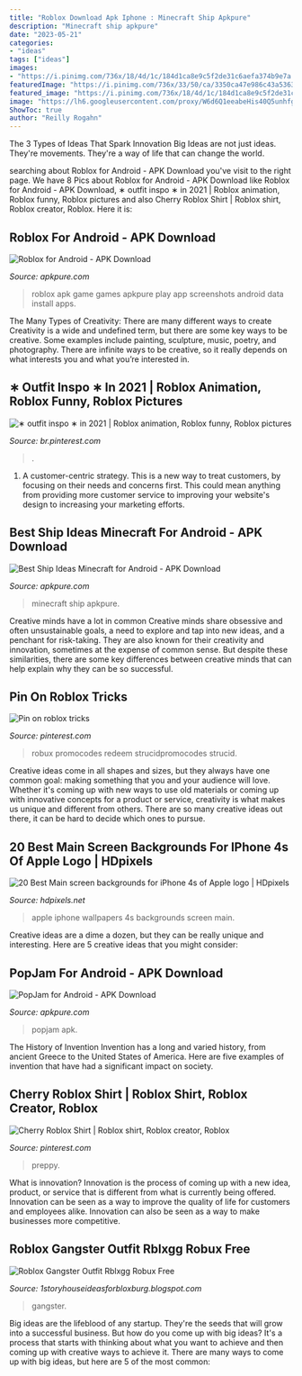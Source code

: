 ```yaml
---
title: "Roblox Download Apk Iphone : Minecraft Ship Apkpure"
description: "Minecraft ship apkpure"
date: "2023-05-21"
categories:
- "ideas"
tags: ["ideas"]
images:
- "https://i.pinimg.com/736x/18/4d/1c/184d1ca8e9c5f2de31c6aefa374b9e7a.jpg"
featuredImage: "https://i.pinimg.com/736x/33/50/ca/3350ca47e986c43a53630570c202460b.jpg"
featured_image: "https://i.pinimg.com/736x/18/4d/1c/184d1ca8e9c5f2de31c6aefa374b9e7a.jpg"
image: "https://lh6.googleusercontent.com/proxy/W6d6Q1eeabeHis40Q5unhfgpG1EEtv9bd0dVb8ei-lSmLO5ykVDiduALXD-DBnbW1c6TNbF56VgGE6cDnEAQMJvmSc-sF8gC6rGQUGP2TCGCem9D8BP4u_K4e-C8EJl1rDUx7r8AS3mbPg7KM3d2bNA4zoQ3QVLYivnhNNUOW4eN8J2BcFj0s57qKvbBn-tBGs5VTXnSBxj3goXjP1Zlccmfe6bml2HSL8_pa7aEXw220DXBKbltcrXu91LwjOwglYyOgNvjuaSesRsGfK94h8hZrQwWXTREMFLLvfhdvohEiwxWLjtfSt0zxyGW9EEa2gjVlv7Vu-QAy7PvwzoYna9ZmtOC3ZOU7xaxFfOIJTxNVMQJFwOPt5jfaiRGpJS5WTZxBmSIuvbOyooqBiODdGbcQEEkdaQfIhZvVtTerpGpJwJfonOB2YLnlTk60zsFnaRPsaeZiQFlAKaTi2Tj67FyoaJQwtgcW0lTA80T8Fb_HvvMQWU23MMouao6ev7JN_92LynHnuRk6Kq23PRAolVqmQA5OoRrLYQd6Qc2Vmb9TnF6yF2VkSwfzX00O2Am1ynTeIkpybaBXOsfUdCMBOk097oln98IrZ7I5Mb9H4Ff35gU6G8-cCt7w7LMqxPiIfZ24TKGsNTUSWOT4MiDRapy16nrVSK6fdx_EYU2DDQCDYfeGbZMsBPa-WRh9GGH8C4BwFtSmj4DV6BdxH7waqJBVWjpgYPsv9W1h-4GdX2rgFp7CAKShIISEDT4YPt3i5VHkWKTNO-LMJO_pWVVpCDG8XDBE9jePPAtk-xb52FBjZQEM0TI696FPJOenL_flVck1nyIGAiODGOmzqlB0BtKc9CY3vUMrW0TOD2_-YVmtyI6Wx_DcLoy69LepXB9SgV3VqAJkh4Kr5kGDXuqvJQGoMWGS9eQltIttOjY6VkMhQ=w1200-h630-p-k-no-nu"
ShowToc: true
author: "Reilly Rogahn"
---
```



The 3 Types of Ideas That Spark Innovation
Big Ideas are not just ideas. They're movements. They're a way of life that can change the world.

	

		
searching about Roblox for Android - APK Download you've visit to the right page. We have 8 Pics about Roblox for Android - APK Download like Roblox for Android - APK Download, ∗ outfit inspo ∗ in 2021 | Roblox animation, Roblox funny, Roblox pictures and also Cherry Roblox Shirt | Roblox shirt, Roblox creator, Roblox. Here it is:
		
    
## Roblox For Android - APK Download

<img loading=lazy src="https://image.winudf.com/v2/image1/Y29tLnJvYmxveC5jbGllbnRfc2NyZWVuXzE3XzE1NTE3Mjk3MzlfMDM5/screen-17.jpg?h=800&amp;fakeurl=1&amp;type=.jpg" onerror="this.onerror=null;this.src='https://tse4.mm.bing.net/th?id=OIP.R0qiCp90iDzUPJSwpn8YTAHaDt&amp;pid=15.1';" alt="Roblox for Android - APK Download">

_Source: apkpure.com_

>roblox apk game games apkpure play app screenshots android data install apps. 

	

The Many Types of Creativity: There are many different ways to create
Creativity is a wide and undefined term, but there are some key ways to be creative. Some examples include painting, sculpture, music, poetry, and photography. There are infinite ways to be creative, so it really depends on what interests you and what you’re interested in.

    
## ∗ Outfit Inspo ∗ In 2021 | Roblox Animation, Roblox Funny, Roblox Pictures

<img loading=lazy src="https://i.pinimg.com/736x/33/50/ca/3350ca47e986c43a53630570c202460b.jpg" onerror="this.onerror=null;this.src='https://tse1.mm.bing.net/th?id=OIP.SGvQZxsVk6HlsijKsqELTQHaNK&amp;pid=15.1';" alt="∗ outfit inspo ∗ in 2021 | Roblox animation, Roblox funny, Roblox pictures">

_Source: br.pinterest.com_

>. 

	

1. A customer-centric strategy. This is a new way to treat customers, by focusing on their needs and concerns first. This could mean anything from providing more customer service to improving your website's design to increasing your marketing efforts.

    
## Best Ship Ideas Minecraft For Android - APK Download

<img loading=lazy src="https://image.winudf.com/v2/image/bS5wdXp6bGVzLnNoaXBfc2NyZWVuc2hvdHNfNV8zODdkODg0Yw/screen-5.jpg?h=800&amp;fakeurl=1&amp;type=.jpg" onerror="this.onerror=null;this.src='https://tse3.mm.bing.net/th?id=OIP.GFymUVuDVwI3HqZ9bohiwwHaEK&amp;pid=15.1';" alt="Best Ship Ideas Minecraft for Android - APK Download">

_Source: apkpure.com_

>minecraft ship apkpure. 

	

Creative minds have a lot in common
Creative minds share obsessive and often unsustainable goals, a need to explore and tap into new ideas, and a penchant for risk-taking. They are also known for their creativity and innovation, sometimes at the expense of common sense. But despite these similarities, there are some key differences between creative minds that can help explain why they can be so successful.

    
## Pin On Roblox Tricks

<img loading=lazy src="https://i.pinimg.com/736x/ce/8f/e1/ce8fe18f3870c80900d06926d34f2d11.jpg" onerror="this.onerror=null;this.src='https://tse1.mm.bing.net/th?id=OIP.spZeWiJIiT1Muk5wO0H7OQHaEK&amp;pid=15.1';" alt="Pin on roblox tricks">

_Source: pinterest.com_

>robux promocodes redeem strucidpromocodes strucid. 

	

Creative ideas come in all shapes and sizes, but they always have one common goal: making something that you and your audience will love. Whether it's coming up with new ways to use old materials or coming up with innovative concepts for a product or service, creativity is what makes us unique and different from others. There are so many creative ideas out there, it can be hard to decide which ones to pursue.

    
## 20 Best Main Screen Backgrounds For IPhone 4s Of Apple Logo | HDpixels

<img loading=lazy src="https://3.bp.blogspot.com/-amsubmr6r5k/T_llcSsb9RI/AAAAAAAABLw/tLQjTtMPLPs/s1600/2638_640x960_iphonehdwallpapers_net.jpg" onerror="this.onerror=null;this.src='https://tse4.mm.bing.net/th?id=OIP.pkDCKbwRqs_KvLq9HGj3IAHaLH&amp;pid=15.1';" alt="20 Best Main screen backgrounds for iPhone 4s of Apple logo | HDpixels">

_Source: hdpixels.net_

>apple iphone wallpapers 4s backgrounds screen main. 

	

Creative ideas are a dime a dozen, but they can be really unique and interesting. Here are 5 creative ideas that you might consider: 

    
## PopJam For Android - APK Download

<img loading=lazy src="https://image.winudf.com/v2/image1/Y29tLm1pbmRjYW5keS5wb3BqYW1fc2NyZWVuX2lkXzEyXzE2MDEwODI5MjZfMDQx/screen-12.jpg?h=710&amp;fakeurl=1&amp;type=.jpg" onerror="this.onerror=null;this.src='https://tse4.mm.bing.net/th?id=OIP.s2k3J1ETmLeKAHES1P_4fQAAAA&amp;pid=15.1';" alt="PopJam for Android - APK Download">

_Source: apkpure.com_

>popjam apk. 

	

The History of Invention
Invention has a long and varied history, from ancient Greece to the United States of America. Here are five examples of invention that have had a significant impact on society.

    
## Cherry Roblox Shirt | Roblox Shirt, Roblox Creator, Roblox

<img loading=lazy src="https://i.pinimg.com/736x/18/4d/1c/184d1ca8e9c5f2de31c6aefa374b9e7a.jpg" onerror="this.onerror=null;this.src='https://tse3.mm.bing.net/th?id=OIP.opUV1cXQ2R1jv719eX7OTQHaHE&amp;pid=15.1';" alt="Cherry Roblox Shirt | Roblox shirt, Roblox creator, Roblox">

_Source: pinterest.com_

>preppy. 

	

What is innovation?
Innovation is the process of coming up with a new idea, product, or service that is different from what is currently being offered. Innovation can be seen as a way to improve the quality of life for customers and employees alike. Innovation can also be seen as a way to make businesses more competitive.

    
## Roblox Gangster Outfit Rblxgg Robux Free

<img loading=lazy src="https://lh6.googleusercontent.com/proxy/W6d6Q1eeabeHis40Q5unhfgpG1EEtv9bd0dVb8ei-lSmLO5ykVDiduALXD-DBnbW1c6TNbF56VgGE6cDnEAQMJvmSc-sF8gC6rGQUGP2TCGCem9D8BP4u_K4e-C8EJl1rDUx7r8AS3mbPg7KM3d2bNA4zoQ3QVLYivnhNNUOW4eN8J2BcFj0s57qKvbBn-tBGs5VTXnSBxj3goXjP1Zlccmfe6bml2HSL8_pa7aEXw220DXBKbltcrXu91LwjOwglYyOgNvjuaSesRsGfK94h8hZrQwWXTREMFLLvfhdvohEiwxWLjtfSt0zxyGW9EEa2gjVlv7Vu-QAy7PvwzoYna9ZmtOC3ZOU7xaxFfOIJTxNVMQJFwOPt5jfaiRGpJS5WTZxBmSIuvbOyooqBiODdGbcQEEkdaQfIhZvVtTerpGpJwJfonOB2YLnlTk60zsFnaRPsaeZiQFlAKaTi2Tj67FyoaJQwtgcW0lTA80T8Fb_HvvMQWU23MMouao6ev7JN_92LynHnuRk6Kq23PRAolVqmQA5OoRrLYQd6Qc2Vmb9TnF6yF2VkSwfzX00O2Am1ynTeIkpybaBXOsfUdCMBOk097oln98IrZ7I5Mb9H4Ff35gU6G8-cCt7w7LMqxPiIfZ24TKGsNTUSWOT4MiDRapy16nrVSK6fdx_EYU2DDQCDYfeGbZMsBPa-WRh9GGH8C4BwFtSmj4DV6BdxH7waqJBVWjpgYPsv9W1h-4GdX2rgFp7CAKShIISEDT4YPt3i5VHkWKTNO-LMJO_pWVVpCDG8XDBE9jePPAtk-xb52FBjZQEM0TI696FPJOenL_flVck1nyIGAiODGOmzqlB0BtKc9CY3vUMrW0TOD2_-YVmtyI6Wx_DcLoy69LepXB9SgV3VqAJkh4Kr5kGDXuqvJQGoMWGS9eQltIttOjY6VkMhQ=w1200-h630-p-k-no-nu" onerror="this.onerror=null;this.src='https://tse1.mm.bing.net/th?id=OIP.XS454Cp7OAHjQYkr3bVwggHaEK&amp;pid=15.1';" alt="Roblox Gangster Outfit Rblxgg Robux Free">

_Source: 1storyhouseideasforbloxburg.blogspot.com_

>gangster. 

	

Big ideas are the lifeblood of any startup. They're the seeds that will grow into a successful business. But how do you come up with big ideas? It's a process that starts with thinking about what you want to achieve and then coming up with creative ways to achieve it. There are many ways to come up with big ideas, but here are 5 of the most common: 

